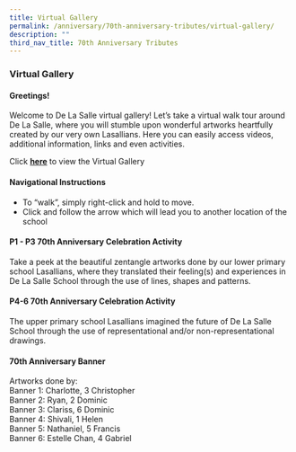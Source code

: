 ```yaml
---
title: Virtual Gallery
permalink: /anniversary/70th-anniversary-tributes/virtual-gallery/
description: ""
third_nav_title: 70th Anniversary Tributes
---
```

### Virtual Gallery

#### Greetings!


Welcome to De La Salle virtual gallery! Let’s take a virtual walk tour around De La Salle, where you will stumble upon wonderful artworks heartfully created by our very own Lasallians. Here you can easily access videos, additional information, links and even activities.

Click  [**here**](https://www.thinglink.com/mediacard/1646840599577362433) to view the Virtual Gallery

#### Navigational Instructions


*   To “walk”, simply right-click and hold to move.
*   Click and follow the arrow which will lead you to another location of the school

#### P1 - P3 70th Anniversary Celebration Activity


Take a peek at the beautiful zentangle artworks done by our lower primary school Lasallians, where they translated their feeling(s) and experiences in De La Salle School through the use of lines, shapes and patterns.

#### P4-6 70th Anniversary Celebration Activity


The upper primary school Lasallians imagined the future of De La Salle School through the use of representational and/or non-representational drawings.

#### 70th Anniversary Banner


Artworks done by:  
Banner 1: Charlotte, 3 Christopher  
Banner 2: Ryan, 2 Dominic  
Banner 3: Clariss, 6 Dominic  
Banner 4: Shivali, 1 Helen  
Banner 5: Nathaniel, 5 Francis  
Banner 6: Estelle Chan, 4 Gabriel